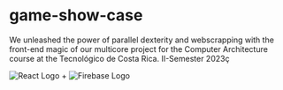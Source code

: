 # game-show-case
We unleashed the power of parallel dexterity and webscrapping with the front-end magic of our multicore project for the Computer Architecture course at the  Tecnológico de Costa Rica. II-Semester 2023ç

![React Logo](https://commons.wikimedia.org/wiki/File:React-icon.svg) + ![Firebase Logo](https://commons.wikimedia.org/wiki/File:Firebase_Logo.svg)
